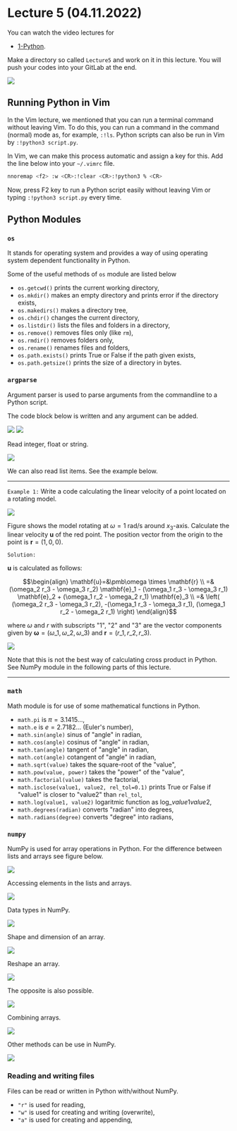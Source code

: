 # Lecture 5 (04.11.2022)
You can watch the video lectures for
* [1-Python](https://youtu.be/Jqpt3janYkg).

Make a directory so called `Lecture5` and work on it in this lecture. You will push your codes into your GitLab at the end.

![](./figures/05.01.modules.png)

## Running Python in Vim
In the Vim lecture, we mentioned that you can run a terminal command without leaving Vim.
To do this, you can run a command in the command (normal) mode as, for example, `:!ls`.
Python scripts can also be run in Vim by `:!python3 script.py`. 

In Vim, we can make this process automatic and assign a key for this. 
Add the line below into your `~/.vimrc` file.
```bash
nnoremap <f2> :w <CR>:!clear <CR>:!python3 % <CR>
```
Now, press F2 key to run a Python script easily without leaving Vim or typing `:!python3 script.py` every time.

## Python Modules

### `os`
It stands for operating system and provides a way of using operating system dependent functionality in Python.

Some of the useful methods of `os` module are listed below
* `os.getcwd()` prints the current working directory,
* `os.mkdir()` makes an empty directory and prints error if the directory exists,
* `os.makedirs()` makes a directory tree,
* `os.chdir()` changes the current directory,
* `os.listdir()` lists the files and folders in a directory,
* `os.remove()` removes files only (like `rm`),
* `os.rmdir()` removes folders only,
* `os.rename()` renames files and folders,
* `os.path.exists()` prints True or False if the path given exists,
* `os.path.getsize()` prints the size of a directory in bytes.

### `argparse`
Argument parser is used to parse arguments from the commandline to a Python script.

The code block below is written and any argument can be added.

![](./figures/05.02.argparse1.png)
![](./figures/05.03.argparse2.png)

Read integer, float or string.

![](./figures/05.04.argparse3.png)

We can also read list items. See the example below.

---
`Example 1:` Write a code calculating the linear velocity of a point located on a rotating model.

![](./figures/05.05.example1.png)

Figure shows the model rotating at $\omega=1~\mathrm{rad/s}$ around $x_3$-axis. Calculate the linear velocity $\mathbf{u}$ of the red point. The position vector from the origin to the point is $\mathbf{r}=(1, 0, 0)$.

`Solution:`

$\mathbf{u}$ is calculated as follows:

```math
\begin{align}
\mathbf{u}=&\pmb\omega \times \mathbf{r}
\\
=& (\omega_2 r_3 - \omega_3 r_2) \mathbf{e}_1 
 - (\omega_1 r_3 - \omega_3 r_1) \mathbf{e}_2 
 + (\omega_1 r_2 - \omega_2 r_1) \mathbf{e}_3
\\
=& \left(
 (\omega_2 r_3 - \omega_3 r_2), 
-(\omega_1 r_3 - \omega_3 r_1), 
 (\omega_1 r_2 - \omega_2 r_1)
\right)
\end{align}
```

where $\omega$ and $r$ with subscripts "1", "2" and "3" are the vector components given by 
$\pmb\omega = \left( \omega\_1, \omega\_2, \omega\_3 \right)$ and 
$\mathbf{r} = \left( r\_1, r\_2, r\_3 \right)$.

![](./figures/05.06.argparse4.png)

Note that this is not the best way of calculating cross product in Python. 
See NumPy module in the following parts of this lecture.

---

### `math`
Math module is for use of some mathematical functions in Python.
* `math.pi` is $\pi=3.1415...$,
* `math.e` is $e=2.7182...$ (Euler's number),
* `math.sin(angle)` sinus of "angle" in radian,
* `math.cos(angle)` cosinus of "angle" in radian,
* `math.tan(angle)` tangent of "angle" in radian,
* `math.cot(angle)` cotangent of "angle" in radian,
* `math.sqrt(value)` takes the square-root of the "value",
* `math.pow(value, power)` takes the "power" of the "value",
* `math.factorial(value)` takes the factorial,
* `math.isclose(value1, value2, rel_tol=0.1)` prints True or False if "value1" is closer to "value2" than `rel_tol`,
* `math.log(value1, value2)` logaritmic function as $\mathrm{log}\_value1 value2$,
* `math.degrees(radian)` converts "radian" into degrees,
* `math.radians(degree)` converts "degree" into radians,

### `numpy`
NumPy is used for array operations in Python.
For the difference between lists and arrays see figure below.

![](./figures/05.07.numpy1.png)

Accessing elements in the lists and arrays.

![](./figures/05.08.numpy2.png)

Data types in NumPy.

![](./figures/05.09.numpy3.png)

Shape and dimension of an array.

![](./figures/05.10.numpy4.png)

Reshape an array.

![](./figures/05.11.numpy5.png)

The opposite is also possible.

![](./figures/05.12.numpy6.png)

Combining arrays.

![](./figures/05.13.numpy7.png)

Other methods can be use in NumPy.

![](./figures/05.14.numpy8.png)

### Reading and writing files
Files can be read or written in Python with/without NumPy.
* `"r"` is used for reading,
* `"w"` is used for creating and writing (overwrite),
* `"a"` is used for creating and appending,



